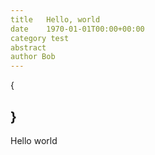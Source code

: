 ```yaml
---
title   Hello, world
date    1970-01-01T00:00+00:00
category test
abstract
author Bob
---
```

{

}
---
Hello world